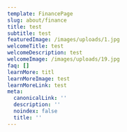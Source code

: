 ```yaml
---
template: FinancePage
slug: about/finance
title: test
subtitle: test
featuredImage: /images/uploads/1.jpg
welcomeTitle: test
welcomeDescription: test
welcomeImage: /images/uploads/19.jpg
faq: []
learnMore: titl
learnMoreImage: test
learnMoreLink: test
meta:
  canonicalLink: ''
  description: ''
  noindex: false
  title: ''
---
```


